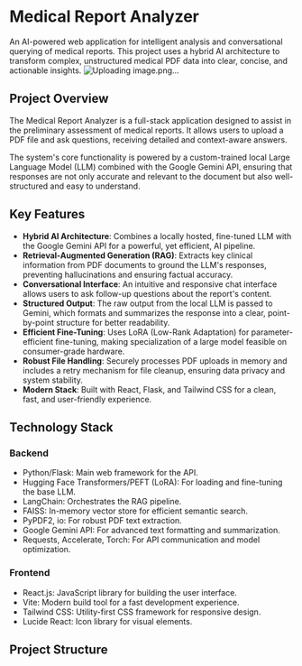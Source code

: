 # Medical Report Analyzer

An AI-powered web application for intelligent analysis and conversational querying of medical reports. This project uses a hybrid AI architecture to transform complex, unstructured medical PDF data into clear, concise, and actionable insights.
![Uploading image.png…]()


## Project Overview
The Medical Report Analyzer is a full-stack application designed to assist in the preliminary assessment of medical reports. It allows users to upload a PDF file and ask questions, receiving detailed and context-aware answers.

The system's core functionality is powered by a custom-trained local Large Language Model (LLM) combined with the Google Gemini API, ensuring that responses are not only accurate and relevant to the document but also well-structured and easy to understand.

## Key Features
- **Hybrid AI Architecture**: Combines a locally hosted, fine-tuned LLM with the Google Gemini API for a powerful, yet efficient, AI pipeline.  
- **Retrieval-Augmented Generation (RAG)**: Extracts key clinical information from PDF documents to ground the LLM's responses, preventing hallucinations and ensuring factual accuracy.  
- **Conversational Interface**: An intuitive and responsive chat interface allows users to ask follow-up questions about the report's content.  
- **Structured Output**: The raw output from the local LLM is passed to Gemini, which formats and summarizes the response into a clear, point-by-point structure for better readability.  
- **Efficient Fine-Tuning**: Uses LoRA (Low-Rank Adaptation) for parameter-efficient fine-tuning, making specialization of a large model feasible on consumer-grade hardware.  
- **Robust File Handling**: Securely processes PDF uploads in memory and includes a retry mechanism for file cleanup, ensuring data privacy and system stability.  
- **Modern Stack**: Built with React, Flask, and Tailwind CSS for a clean, fast, and user-friendly experience.  

## Technology Stack
### Backend
- Python/Flask: Main web framework for the API.  
- Hugging Face Transformers/PEFT (LoRA): For loading and fine-tuning the base LLM.  
- LangChain: Orchestrates the RAG pipeline.  
- FAISS: In-memory vector store for efficient semantic search.  
- PyPDF2, io: For robust PDF text extraction.  
- Google Gemini API: For advanced text formatting and summarization.  
- Requests, Accelerate, Torch: For API communication and model optimization.  

### Frontend
- React.js: JavaScript library for building the user interface.  
- Vite: Modern build tool for a fast development experience.  
- Tailwind CSS: Utility-first CSS framework for responsive design.  
- Lucide React: Icon library for visual elements.  

## Project Structure
